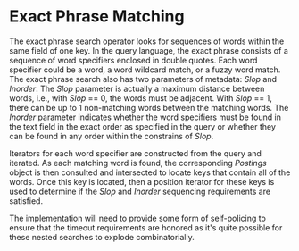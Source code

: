 # Exact Phrase Matching

The exact phrase search operator looks for sequences of words within the same field of one key. In the query language, the exact phrase consists of a sequence of word specifiers enclosed in double quotes.
Each word specifier could be a word, a word wildcard match, or a fuzzy word match.
The exact phrase search also has two parameters of metadata: _Slop_ and _Inorder_. The _Slop_ parameter is actually a maximum distance between words, i.e., with _Slop_ == 0, the words must be adjacent. With _Slop_ == 1, there can be up to 1 non-matching words between the matching words. The _Inorder_ parameter indicates whether the word specifiers must be found in the text field in the exact order as specified in the query or whether they can be found in any order within the constrains of _Slop_.

Iterators for each word specifier are constructed from the query and iterated. As each matching word is found, the corresponding _Postings_ object is then consulted and intersected to locate keys that contain all of the words. Once this key is located, then a position iterator for these keys is used to determine if the _Slop_ and _Inorder_ sequencing requirements are satisfied.

The implementation will need to provide some form of self-policing to ensure that the timeout requirements are honored as it's quite possible for these nested searches to explode combinatorially.
